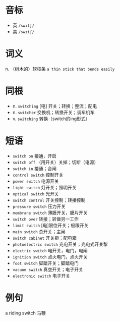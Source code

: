 # 音标

- 英 `/swɪtʃ/`
- 美 `/swɪtʃ/`

# 词义

n. （树木的）软枝条
`a thin stick that bends easily`

# 同根

- n. `switching` [电] 开关；转换；整流；配电
- n. `switcher` 交换机；转换开关；调车机车
- v. `switching` 转换（switch的ing形式）

# 短语

- `switch on` 接通，开启
- `switch off` （用开关）关掉；切断（电源）
- `switch in` 接通；合闸
- `control switch` 控制开关
- `power switch` 电源开关
- `light switch` 灯开关；照明开关
- `optical switch` 光开关
- `switch control` 开关控制；转接控制
- `pressure switch` 压力开关
- `membrane switch` 薄膜开关，膜片开关
- `switch over` 转接；转做另一工作
- `limit switch` [电]限位开关；极限开关
- `main switch` 总开关；主闸
- `switch cabinet` 开关柜；配电箱
- `photoelectric switch` 光电开关；光电式开关掣
- `electric switch` 电开关，电门，电闸
- `ignition switch` 点火电门，点火开关
- `foot switch` 脚踏开关；脚踏电门
- `vacuum switch` 真空开关；电子开关
- `electronic switch` 电子开关

# 例句

a riding switch
马鞭



